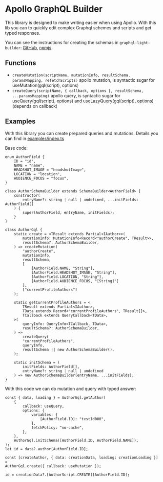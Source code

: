 # Apollo GraphQL Builder

This library is designed to make writing easier when using Apollo.
With this lib you can to quickly edit complex Graphql schemes and scripts and get typed responses.

You can see the instructions for creating the schemas in `graphql-light-builder`: [GitHub](https://github.com/scala-12/graphql-builder/tree/main/ts-graphql-light-builder), [npmjs](https://www.npmjs.com/package/graphql-light-builder).

## Functions

- `createMutation(scriptName, mutationInfo, resultSchema, paramsMapping, refetchScripts)` apollo mutation, is syntactic sugar for useMutation(gql(script), options)
- `createQuery(scriptName, { callback, options }, resultSchema, ...paramsMapping)` apollo query, is syntactic sugar for useQuery(gql(script), options) and useLazyQuery(gql(script), options) (depends on callback)

## Examples

With this library you can create prepared queries and mutations.
Details you can find in [examples/index.ts](https://github.com/scala-12/ts-apollo-graphql-builder/tree/main/examples)

Base code:

    enum AuthorField {
        ID = "id",
        NAME = "name",
        HEADSHOT_IMAGE = "headshotImage",
        LOCATION = "location",
        AUDIENCE_FOCUS = "focus",
    }

    class AuthorSchemaBuilder extends SchemaBuilder<AuthorField> {
        constructor(
            entryName?: string | null | undefined, ...initFields: AuthorField[]
        ) {
            super(AuthorField, entryName, initFields);
        }
    }

    class AuthorGql {
        static create = <TResult extends Partial<IAuthor>>(
            mutationInfo: MutationInfo<Record<"authorCreate", TResult>>,
            resultSchema?: AuthorSchemaBuilder,
        ) => createMutation(
            "authorCreate",
            mutationInfo,
            resultSchema,
            [
                [AuthorField.NAME, "String"],
                [AuthorField.HEADSHOT_IMAGE, "String"],
                [AuthorField.LOCATION, "String"],
                [AuthorField.AUDIENCE_FOCUS, "[String]"]
            ],
            ["currentProfileAuthors"]
        );

        static getCurrentProfileAuthors = <
            TResult extends Partial<IAuthor>,
            TData extends Record<"currentProfileAuthors", TResult[]>,
            TCallback extends QueryCallback<TData>,
        >(
            queryInfo: QueryInfo<TCallback, TData>,
            resultSchema?: AuthorSchemaBuilder,
        ) =>
            createQuery(
            "currentProfileAuthors",
            queryInfo,
            resultSchema || new AuthorSchemaBuilder(),
        );

        static initSchema = (
            initFields: AuthorField[],
            entryName?: string | null | undefined
        ) => new AuthorSchemaBuilder(entryName, ...initFields);
    }

With this code we can do mutation and query with typed answer:

    const { data, loading } = AuthorGql.getAuthor(
        {
            callback: useQuery,
            options: {
                variables: {
                    [AuthorField.ID]: "testId000",
                },
                fetchPolicy: "no-cache",
            },
        },
        AuthorGql.initSchema([AuthorField.ID, AuthorField.NAME]),
    );
    let id = data?.author[AuthorField.ID];

    const [createAuthor, { data: creationData, loading: creationLoading }] =
    AuthorGql.create({ callback: useMutation });
    
    id = creationData?.[AuthorScript.CREATE][AuthorField.ID];
